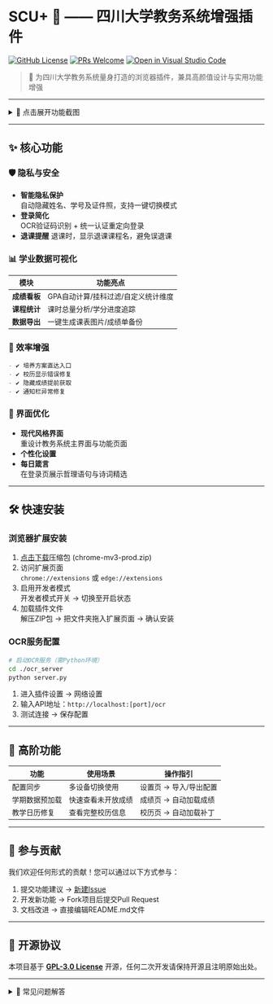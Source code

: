 # SCU+ 🎯 —— 四川大学教务系统增强插件

[![GitHub License](https://img.shields.io/badge/License-GPL3.0-green)](https://github.com/your-repo/scu-plus/blob/main/LICENSE) 
[![PRs Welcome](https://img.shields.io/badge/PRs-Welcome-brightgreen)](https://github.com/your-repo/scu-plus/pulls) 
[![Open in Visual Studio Code](https://img.shields.io/badge/Open%20in-VSCode-blue?logo=visualstudiocode)](https://github.dev/your-repo/scu-plus)

> 🌈 为四川大学教务系统量身打造的浏览器插件，兼具高颜值设计与实用功能增强

---

<details>
<summary>📸 点击展开功能截图</summary>

### 🖼 界面美化组
| 主页焕新                        | 隐私保护                        | 每日箴言                        |
| ------------------------------- | ------------------------------- | ------------------------------- |
| ![主页美化](./SHOW_IMAGE/5.png) | ![隐私保护](./SHOW_IMAGE/4.png) | ![每日箴言](./SHOW_IMAGE/7.png) |

### 📊 数据分析组
| 成绩分析                        | 课程统计                        |
| ------------------------------- | ------------------------------- |
| ![成绩分析](./SHOW_IMAGE/2.png) | ![课表统计](./SHOW_IMAGE/1.png) |

### ⚙️ 功能细节组
| 挂科过滤                        | GPA/挂科数定制                 |
| ------------------------------- | ------------------------------ |
| ![挂科过滤](./SHOW_IMAGE/3.png) | ![GPA定制](./SHOW_IMAGE/9.png) |

</details>


---

## ✨ 核心功能

### 🛡️ 隐私与安全
- **智能隐私保护**  
  自动隐藏姓名、学号及证件照，支持一键切换模式
- **登录简化**  
  OCR验证码识别 + 统一认证重定向登录
- **退课提醒**
  退课时，显示退课课程名，避免误退课

### 📊 学业数据可视化
| 模块         | 功能亮点                            |
| ------------ | ----------------------------------- |
| **成绩看板** | GPA自动计算/挂科过滤/自定义统计维度 |
| **课程统计** | 课时总量分析/学分进度追踪           |
| **数据导出** | 一键生成课表图片/成绩单备份         |

### 🚀 效率增强
```markdown
- ✔️ 培养方案直达入口
- ✔️ 校历显示错误修复
- ✔️ 隐藏成绩提前获取
- ✔️ 通知栏异常修复
```

### 🌈 界面优化
- **现代风格界面**  
  重设计教务系统主界面与功能页面
- **个性化设置**  
- **每日箴言**  
  在登录页展示哲理语句与诗词精选

---

## 🛠️ 快速安装

### 浏览器扩展安装
1. [点击下载](https://github.com/The-Brotherhood-of-SCU/scu-plus/releases)压缩包 (chrome-mv3-prod.zip)
2. 访问扩展页面  
   `chrome://extensions` 或 `edge://extensions`
3. 启用开发者模式  
   <kbd>开发者模式开关</kbd> → 切换至开启状态
4. 加载插件文件  
   解压ZIP包 → 把文件夹拖入扩展页面 → 确认安装

### OCR服务配置
```bash
# 启动OCR服务（需Python环境）
cd ./ocr_server
python server.py
```
1. 进入插件设置 → 网络设置
2. 输入API地址：`http://localhost:[port]/ocr`
3. 测试连接 → 保存配置

---

## 🌟 高阶功能

| 功能           | 使用场景           | 操作指引               |
| -------------- | ------------------ | ---------------------- |
| 配置同步       | 多设备切换使用     | 设置页 → 导入/导出配置 |
| 学期数据预加载 | 快速查看未开放成绩 | 成绩页 → 自动加载成绩  |
| 教学日历修复   | 查看完整校历信息   | 校历页 → 自动加载补丁  |

---

## 🤝 参与贡献

我们欢迎任何形式的贡献！您可以通过以下方式参与：
1. 提交功能建议 → [新建Issue](https://github.com/The-Brotherhood-of-SCU/scu-plus/issues)
2. 开发新功能 → Fork项目后提交Pull Request
3. 文档改进 → 直接编辑README.md文件

---

## 📜 开源协议

本项目基于 **[GPL-3.0 License](./LICENSE)** 开源，任何二次开发请保持开源且注明原始出处。

---

<details>
<summary>📌 常见问题解答</summary>

**Q：为什么需要OCR服务？**  

- A：用于自动识别统一认证登录的验证码，服务端代码已包含在`ocr_server`目录

**Q：插件数据会上传服务器吗？**  

- A：所有数据处理均在本地完成，不存在数据上传行为

**Q：如何彻底卸载插件？**  

- A：浏览器扩展页面 → 移除插件 → 清除缓存数据

</details>
